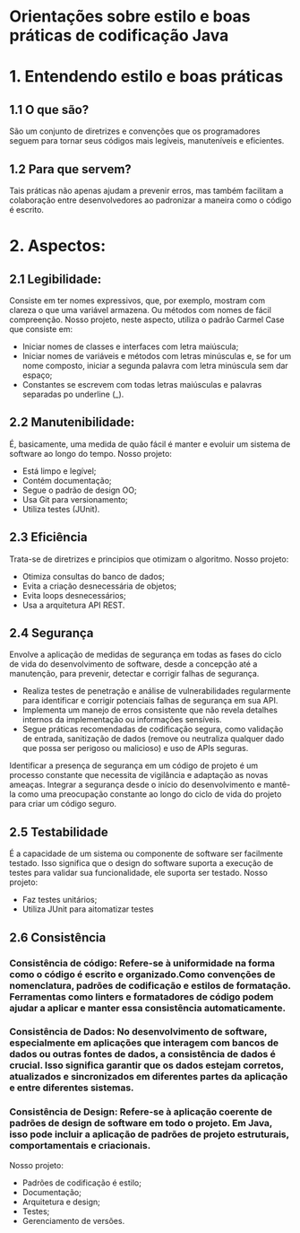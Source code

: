 # Orientações sobre estilo e boas práticas de codificação Java

# 1. Entendendo estilo e boas práticas
## 1.1 O que são?
São um conjunto de diretrizes e convenções que os programadores seguem para tornar seus códigos mais legíveis, manuteníveis e eficientes.

## 1.2 Para que servem?
Tais práticas não apenas ajudam a prevenir erros, mas também facilitam a colaboração entre desenvolvedores ao padronizar a maneira como o código é escrito.

# 2. Aspectos:
## 2.1 Legibilidade:
Consiste em ter nomes expressivos, que, por exemplo, mostram com clareza o que uma variável armazena. Ou métodos com nomes de fácil compreenção.
Nosso projeto, neste aspecto, utiliza o padrão Carmel Case que consiste em: 
- Iniciar nomes de classes e interfaces com letra maiúscula;
- Iniciar nomes de variáveis e métodos com letras minúsculas e, se for um nome composto, iniciar a segunda palavra com letra minúscula sem dar espaço;
- Constantes se escrevem com todas letras maiúsculas e palavras separadas po underline (_). 

## 2.2 Manutenibilidade:
É, basicamente, uma medida de quão fácil é manter e evoluir um sistema de software ao longo do tempo.
Nosso projeto:
- Está limpo e legível; 
- Contém documentação;
- Segue o padrão de design OO;
- Usa Git para versionamento;
- Utiliza testes (JUnit).

## 2.3 Eficiência
Trata-se de diretrizes e principios que otimizam o algoritmo.
Nosso projeto:
- Otimiza consultas do banco de dados;
- Evita a criação desnecessária de objetos;
- Evita loops desnecessários;
- Usa a arquitetura API REST.

## 2.4 Segurança
Envolve a aplicação de medidas de segurança em todas as fases do ciclo de vida do desenvolvimento de software, desde a concepção até a manutenção, para prevenir, detectar e corrigir falhas de segurança.
- Realiza testes de penetração e análise de vulnerabilidades regularmente para identificar e corrigir potenciais falhas de segurança em sua API.
- Implementa um manejo de erros consistente que não revela detalhes internos da implementação ou informações sensíveis.
- Segue práticas recomendadas de codificação segura, como validação de entrada, sanitização de dados (remove ou neutraliza qualquer dado que possa ser perigoso ou malicioso) e uso de APIs seguras.

Identificar a presença de segurança em um código de projeto é um processo constante que necessita de vigilância e adaptação as novas ameaças. Integrar a segurança desde o início do desenvolvimento e mantê-la como uma preocupação constante ao longo do ciclo de vida do projeto para criar um código seguro.

## 2.5 Testabilidade
É a capacidade de um sistema ou componente de software ser facilmente testado. Isso significa que o design do software suporta a execução de testes para validar sua funcionalidade, ele suporta ser testado.
Nosso projeto:
- Faz testes unitários;
- Utiliza JUnit para aitomatizar testes

## 2.6 Consistência
### Consistência de código: Refere-se à uniformidade na forma como o código é escrito e organizado.Como convenções de nomenclatura, padrões de codificação e estilos de formatação. Ferramentas como linters e formatadores de código podem ajudar a aplicar e manter essa consistência automaticamente.
### Consistência de Dados: No desenvolvimento de software, especialmente em aplicações que interagem com bancos de dados ou outras fontes de dados, a consistência de dados é crucial. Isso significa garantir que os dados estejam corretos, atualizados e sincronizados em diferentes partes da aplicação e entre diferentes sistemas.
### Consistência de Design: Refere-se à aplicação coerente de padrões de design de software em todo o projeto. Em Java, isso pode incluir a aplicação de padrões de projeto estruturais, comportamentais e criacionais.
Nosso projeto:
- Padrões de codificação é estilo;
- Documentação;
- Arquitetura e design;
- Testes;
- Gerenciamento de versões.